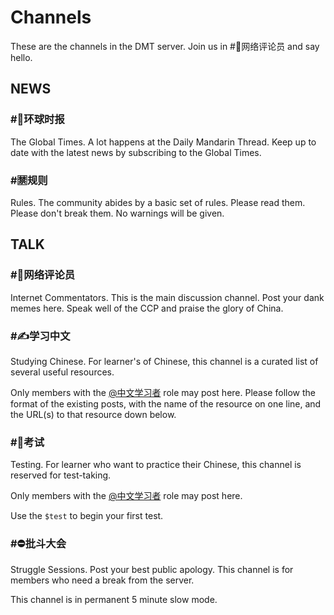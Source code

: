 # Channels

These are the channels in the DMT server. Join us in \#🐉网络评论员 and say hello.

## NEWS

### \#📰环球时报

The Global Times. A lot happens at the Daily Mandarin Thread. Keep up to date with the latest news by subscribing to the Global Times.

### \#🈲规则

Rules. The community abides by a basic set of rules. Please read them. Please don't break them. No warnings will be given.

## TALK

### \#🐉网络评论员

Internet Commentators. This is the main discussion channel. Post your dank memes here. Speak well of the CCP and praise the glory of China.

### \#✍学习中文

Studying Chinese. For learner's of Chinese, this channel is a curated list of several useful resources.

Only members with the [@中文学习者](/discord/roles/) role may post here. Please follow the format of the existing posts,
with the name of the resource on one line, and the URL(s) to that resource down below.

### \#🏫考试

Testing. For learner who want to practice their Chinese, this channel is reserved for test-taking.

Only members with the [@中文学习者](/discord/roles/) role may post here.

Use the `$test` to begin your first test.

### \#⛔批斗大会

Struggle Sessions. Post your best public apology. This channel is for members who need a break from the server.

This channel is in permanent 5 minute slow mode.
